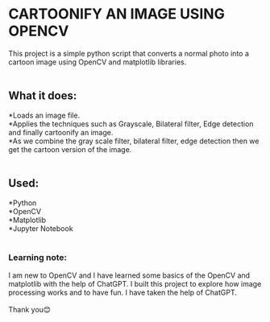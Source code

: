 # CARTOONIFY AN IMAGE USING OPENCV  
This project is a simple python script that converts a normal photo into a cartoon image using OpenCV and matplotlib libraries.  
<br>
## What it does:  
*Loads an image file.  
*Applies the techniques such as Grayscale, Bilateral filter, Edge detection and finally cartoonify an image.  
*As we combine the gray scale filter, bilateral filter, edge detection then we get the cartoon version of the image.  
<br>
## Used:  
*Python  
*OpenCV  
*Matplotlib  
*Jupyter Notebook  
<br>
### Learning note:  
I am new to OpenCV and I have learned some basics of the OpenCV and matplotlib with the help of ChatGPT. I built this project to explore how image processing works and to have fun. I have taken the help of ChatGPT.
<br><br>
Thank you😊
